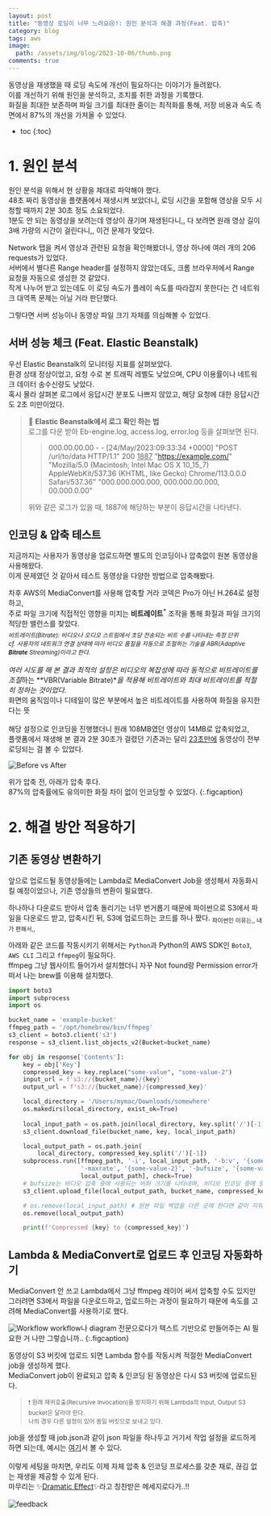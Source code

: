 ```yaml
---
layout: post
title: "동영상 로딩이 너무 느려요😢!: 원인 분석과 해결 과정(Feat. 압축)"
category: blog
tags: aws
image:
  path: /assets/img/blog/2023-10-06/thumb.png
comments: true
---
```


동영상을 재생했을 때 로딩 속도에 개선이 필요하다는 이야기가 들려왔다.   
이를 개선하기 위해 원인을 분석하고, 조치를 취한 과정을 기록했다.  
화질을 최대한 보존하며 파일 크기를 최대한 줄이는 최적화를 통해, 저장 비용과 속도 측면에서 87%의 개선을 가져올 수 있었다.

* toc
{:toc}

# 1. 원인 분석
원인 분석을 위해서 현 상황을 제대로 파악해야 했다.  
48초 짜리 동영상을 플랫폼에서 재생시켜 보았더니, 로딩 시간을 포함해 영상을 모두 시청할 때까지 2분 30초 정도 소요되었다.  
1분도 안 되는 동영상을 보려는데 영상이 끊기며 재생된다니,, 다 보려면 원래 영상 길이 3배 가량의 시간이 걸린다니,, 이건 문제가 맞았다.  

Network 탭을 켜서 영상과 관련된 요청을 확인해봤더니, 영상 하나에 여러 개의 206 requests가 있었다.  
서버에서 별다른 Range header를 설정하지 않았는데도, 크롬 브라우저에서 Range 요청을 자동으로 생성한 것 같았다.  
작게 나누어 받고 있는데도 이 로딩 속도가 플레이 속도를 따라잡지 못한다는 건 네트워크 대역폭 문제는 아닐 거라 판단했다.  

그렇다면 서버 성능이나 동영상 파일 크기 자체를 의심해볼 수 있었다.  

## 서버 성능 체크 (Feat. Elastic Beanstalk)
우선 Elastic Beanstalk의 모니터링 지표를 살펴보았다.  
환경 상태 정상이었고, 요청 수로 본 트래픽 레벨도 낮았으며, CPU 이용률이나 네트워크 데이터 송수신량도 낮았다.  
혹시 몰라 살펴본 로그에서 응답시간 분포도 나쁘지 않았고, 해당 요청에 대한 응답시간도 2초 미만이었다.  
> 🧐 <b>Elastic Beanstalk에서 로그 확인 하는 법</b>  
> 로그를 다운 받아 Eb-engine.log, access.log, error.log 등을 살펴보면 된다.  
> > 000.00.00.00 - - [24/May/2023:09:33:34 +0000] "POST /url/to/data HTTP/1.1" 200 <u>1887</u> "https://example.com/" "Mozilla/5.0 (Macintosh; Intel Mac OS X 10_15_7) AppleWebKit/537.36 (KHTML, like Gecko) Chrome/113.0.0.0 Safari/537.36" "000.000.000.000, 000.000.00.000, 00.000.0.00"  
> 
> 위와 같은 로그가 있을 때, 1887에 해당하는 부분이 응답시간을 나타낸다.  

## 인코딩 & 압축 테스트
지금까지는 사용자가 동영상을 업로드하면 별도의 인코딩이나 압축없이 원본 동영상을 사용해왔다.  
이게 문제였던 것 같아서 테스트 동영상을 다양한 방법으로 압축해봤다.  

차후 AWS의 MediaConvert를 사용해 압축할 거라 코덱은 Pro가 아닌 H.264로 설정하고,  
주로 파일 크기에 직접적인 영향을 미치는 **비트레이트**<sup>*</sup> 조작을 통해 화질과 파일 크기의 적당한 밸런스를 찾았다.  
<sub>*비트레이트(Bitrate): 비디오나 오디오 스트림에서 초당 전송되는 비트 수를 나타내는 측정 단위</sub>  
<sub>cf. 사용자의 네트워크 연결 상태에 따라 비디오 품질을 자동으로 조절하는 기술을 ABR(Adaptive <b>Bitrate</b> Streaming)이라고 한다.</sub>  
<br>
여러 시도를 해 본 결과 최적의 설정은 비디오의 복잡성에 따라 동적으로 비트레이트를 조절<sup>*</sup>하는 **VBR(Variable Bitrate)**을 적용해 비트레이트와 최대 비트레이트를 적절히 정하는 것이었다.    
<sub>* 화면의 움직임이나 디테일이 많은 부분에서 높은 비트레이트를 사용하여 화질을 유지한다는 뜻</sub>  
<br>
해당 설정으로 인코딩을 진행했더니 원래 108MB였던 영상이 14MB로 압축되었고,   
플랫폼에서 재생해 본 결과 2분 30초가 걸렸던 기존과는 달리 <u>23초만에</u> 동영상이 전부 로딩되는 걸 볼 수 있었다.  


![Before vs After](/assets/img/blog/2023-10-06/beforeafter.jpg)

위가 압축 전, 아래가 압축 후다.  
87%의 압축률에도 유의미한 화질 차이 없이 인코딩할 수 있었다.
{:.figcaption}

# 2. 해결 방안 적용하기
## 기존 동영상 변환하기
앞으로 업로드될 동영상들에는 Lambda로 MediaConvert Job을 생성해서 자동화시킬 예정이었으나, 기존 영상들의 변환이 필요했다.  

하나하나 다운로드 받아서 압축 돌리기는 너무 번거롭기 때문에 파이썬으로 S3에서 파일을 다운로드 받고, 압축시킨 뒤, S3에 업로드하는 코드를 하나 짰다. <sub>파이썬인 이유는,, 내가 편해서,,</sub>  

아래와 같은 코드를 작동시키기 위해서는 `Python`과 Python의 AWS SDK인 `Boto3`, `AWS CLI` 그리고 `ffmpeg`이 필요하다.  
ffmpeg 그냥 웹사이트 들어가서 설치했더니 자꾸 Not found랑 Permission error가 떠서 나는 brew를 이용해 설치했다.  



```python
import boto3
import subprocess
import os

bucket_name = 'example-bucket'
ffmpeg_path = '/opt/homebrew/bin/ffmpeg'
s3_client = boto3.client('s3')
response = s3_client.list_objects_v2(Bucket=bucket_name)

for obj in response['Contents']:
    key = obj['Key']
    compressed_key = key.replace("some-value", "some-value-2")
    input_url = f's3://{bucket_name}/{key}'
    output_url = f's3://{bucket_name}/{compressed_key}'

    local_directory = '/Users/mymac/Downloads/somewhere'
    os.makedirs(local_directory, exist_ok=True)
    
    local_input_path = os.path.join(local_directory, key.split('/')[-1])  
    s3_client.download_file(bucket_name, key, local_input_path)

    local_output_path = os.path.join(
        local_directory, compressed_key.split('/')[-1])
    subprocess.run([ffmpeg_path, '-i', local_input_path, '-b:v', '{some-value-1}',
                    '-maxrate', '{some-value-2}', '-bufsize', '{some-value-3}', '-c:v', 'libx264',
                    local_output_path], check=True)
    # bufsize는 비디오 압축 중에 사용되는 버퍼 크기를 나타내며, 비디오 인코딩 중에 일시적으로 발생할 수 있는 데이터 변동을 조절하는 데 사용됨. 보통 bufsize는 maxrate의 약 2배로 설정하는 것이 일반적. 
    s3_client.upload_file(local_output_path, bucket_name, compressed_key)

    # os.remove(local_input_path) # 원본 파일 백업을 다른 곳에 한다면 같이 지워도 된다.
    os.remove(local_output_path)

    print(f'Compressed {key} to {compressed_key}')
```

## Lambda & MediaConvert로 업로드 후 인코딩 자동화하기
MediaConvert 안 쓰고 Lambda에서 그냥 ffmpeg 레이어 써서 압축할 수도 있지만   
그러려면 S3에서 파일을 다운로드하고, 업로드하는 과정이 필요하기 때문에 속도를 고려해 MediaConvert를 사용하기로 했다.  

![Workflow](../../assets/img/blog/2023-10-06/diagram.png)
workflow나 diagram 전문으로다가 텍스트 기반으로 만들어주는 AI 필요한 거 나만 그렇습니까..
{:.figcaption}

동영상이 S3 버킷에 업로드 되면 Lambda 함수를 작동시켜 적절한 MediaConvert job을 생성하게 했다.  
MediaConvert job이 완료되고 압축 & 인코딩 된 동영상은 다시 S3 버킷에 업로드된다.  
> <sub>❗️ 원래 재귀호출(Recursive Invocation)을 방지하기 위해 Lambda의 Input, Output S3 bucket은 달라야 한다.   
> 나의 경우 다른 설정이 있어 동일 버킷으로 보내고 있다.</sub>  

job을 생성할 때 job.json과 같이 json 파일을 하나두고 거기서 작업 설정을 로드하게 하면 되는데, 예시는 [여기](https://docs.aws.amazon.com/ko_kr/mediaconvert/latest/ug/example-job-settings.html)서 볼 수 있다.  
<br>
이렇게 세팅을 마치면, 우리도 이제 자체 압축 & 인코딩 프로세스를 갖춘 채로, 끊김 없는 재생을 제공할 수 있게 된다.  
마무리는 ✨<u>Dramatic Effect</u>✨라고 칭찬받은 메세지로다가..!!  
<br>
![feedback](/assets/img/blog/2023-10-06/thumb.png)